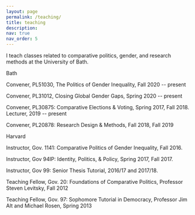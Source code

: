 ```yaml
---
layout: page
permalink: /teaching/
title: teaching
description:
nav: true
nav_order: 5
---
```


I teach classes related to comparative politics, gender, and research methods at the University of Bath. 

Bath

Convener, PL51030, The Politics of Gender Inequality, Fall 2020 -- present  

Convener, PL31012, Closing Global Gender Gaps, Spring 2020 -- present

Convener, PL30875: Comparative Elections & Voting, Spring 2017, Fall 2018. Lecturer, 2019 -- present

Convener, PL20878: Research Design & Methods, Fall 2018, Fall 2019

Harvard

Instructor, Gov. 1141: Comparative Politics of Gender Inequality, Fall 2016.

Instructor, Gov 94IP: Identity, Politics, & Policy, Spring 2017, Fall 2017.

Instructor, Gov 99: Senior Thesis Tutorial, 2016/17 and 2017/18.

Teaching Fellow, Gov. 20: Foundations of Comparative Politics, Professor Steven Levitsky, Fall 2012

Teaching Fellow, Gov. 97: Sophomore Tutorial in Democracy, Professor Jim Alt and Michael Rosen, Spring 2013
